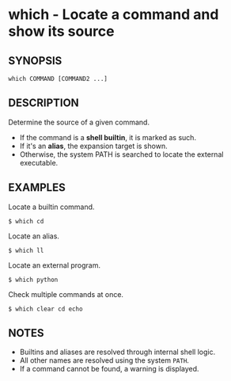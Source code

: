 # which - Locate a command and show its source

## SYNOPSIS

    which COMMAND [COMMAND2 ...]


## DESCRIPTION

Determine the source of a given command.

- If the command is a **shell builtin**, it is marked as such.
- If it's an **alias**, the expansion target is shown.
- Otherwise, the system PATH is searched to locate the external executable.


## EXAMPLES

Locate a builtin command.

```shell
$ which cd
```

Locate an alias.

```shell
$ which ll
```

Locate an external program.

```shell
$ which python
```

Check multiple commands at once.

```shell
$ which clear cd echo
```


## NOTES

- Builtins and aliases are resolved through internal shell logic. 
- All other names are resolved using the system `PATH`. 
- If a command cannot be found, a warning is displayed.
